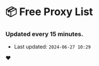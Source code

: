 # :package: Free Proxy List
### Updated every 15 minutes.

- Last updated: `2024-06-27 10:29`

:heart:
